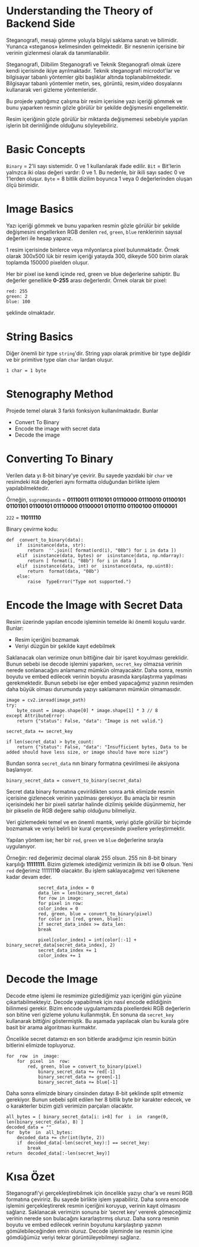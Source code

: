 # Understanding the Theory of Backend Side

Steganografi, mesajı gömme yoluyla bilgiyi saklama sanatı ve bilimidir. 
Yunanca «steganos» kelimesinden gelmektedir.
Bir nesnenin içerisine bir verinin gizlenmesi olarak da tanımlanabilir.

Steganografi, Dilbilim Steganografi ve Teknik Steganografi olmak üzere kendi içerisinde ikiye ayrılmaktadır. Teknik steganografi microdot'lar ve bilgisayar tabanlı yöntemler gibi başlıklar altında toplanabilmektedir. Bilgisayar tabanlı yöntemler metin, ses, görüntü, resim,video dosyalarını kullanarak veri gizleme yöntemleridir.

Bu projede yaptığımız çalışma bir resim içerisine yazı içeriği gömmek ve bunu yaparken resmin gözle görülür bir şekilde değişmesini engellemektir.

Resim içeriğinin gözle görülür bir miktarda değişmemesi sebebiyle yapılan işlerin bit derinliğinde olduğunu söyleyebiliriz.

# Basic Concepts

`Binary` = 2'li sayı sistemidir. 0 ve 1 kullanılarak ifade edilir.
`Bit` = Bit'lerin yalnızca iki olası değeri vardır: 0 ve 1. Bu nedenle, bir ikili sayı sadec 0 ve 1’lerden oluşur.
`Byte` =  8 bitlik dizilim boyunca 1 veya 0 değerlerinden oluşan ölçü birimidir.

# Image Basics

Yazı içeriği gömmek ve bunu yaparken resmin gözle görülür bir şekilde değişmesini engellerken RGB denilen
`red`, `green`, `blue` renklerinin sayısal değerleri ile hesap yaparız.

1 resim içerisinde binlerce veya milyonlarca pixel bulunmaktadır. Örnek olarak 300x500 lük bir resim içeriği yatayda 300, dikeyde 500 birim olarak toplamda 150000 pixelden oluşur.

Her bir pixel ise kendi içinde red, green ve blue değerlerine sahiptir. Bu değerler genellikle **0-255** arası değerlerdir. Örnek olarak bir pixel:

    red: 255
    green: 2
    blue: 100

şeklinde olmaktadır.

# String Basics

Diğer önemli bir type `string`'dir. String yapı olarak primitive bir type değildir ve bir primitive type olan `char` lardan oluşur.

`1 char = 1 byte`

# Stenography Method

Projede temel olarak 3 farklı fonksiyon kullanılmaktadır. Bunlar

- Convert To Binary
- Encode the image with secret data
- Decode the image

# Converting To Binary

Verilen data yı 8-bit binary'ye çevirir. Bu sayede yazıdaki bir `char` ve resimdeki `RGB` değerleri aynı formatta olduğundan birlikte işlem yapılabilmektedir.

Örneğin, `supremepanda` = **01110011 01110101 01110000 01110010 01100101 01101101 01100101 01110000 01100001 01101110 01100100 01100001**

`222` = **11011110**

Binary çevirme kodu:

    def  convert_to_binary(data):
        if  isinstance(data, str):
    	    return  ''.join([ format(ord(i), "08b") for i in data ])
        elif  isinstance(data, bytes) or  isinstance(data, np.ndarray):
    	    return [ format(i, "08b") for i in data ]
        elif  isinstance(data, int) or  isinstance(data, np.uint8):
    		return  format(data, "08b")
    	else:
    		raise  TypeError("Type not supported.")



# Encode the Image with Secret Data

Resim üzerinde yapılan encode işleminin temelde iki önemli koşulu vardır. Bunlar:

- Resim içeriğini bozmamak
- Veriyi düzgün bir şekilde kayıt edebilmek

Saklanacak olan verimize onun bittiğine dair bir işaret koyulması gereklidir. Bunun sebebi ise decode işlemini yaparken, `secret_key` olmazsa verinin nerede sonlanacağını anlamamız mümkün olmayacaktır. Daha sonra, resmin boyutu ve embed edilecek verinin boyutu arasında karşılaştırma yapılması gerekmektedir. Bunun sebebi ise eğer embed yapacağımız yazının resimden daha büyük olması durumunda yazıyı saklamanın mümkün olmamasıdır.

    image = cv2.imread(image_path)
    try:
        byte_count = image.shape[0] * image.shape[1] * 3 // 8
    except AttributeError:
        return {"status": False, "data": "Image is not valid."}

    secret_data += secret_key

    if len(secret_data) > byte_count:
        return {"status": False, "data": "Insufficient bytes, Data to be added should have less size, or image should have more size"}


Bundan sonra `secret_data` nın binary formatına çevirilmesi ile aksiyona başlanıyor.

	binary_secret_data = convert_to_binary(secret_data)

Secret data binary formatına çevirildikten sonra artık elimizde resmin içerisine gizlenecek verinin yazılması gerekiyor. Bu amaçla bir resmin içerisindeki her bir pixeli satırlar halinde dizilmiş şekilde düşünmemiz, her bir pikselin de RGB değere sahip olduğunu bilmeliyiz.

Veri gizlemedeki temel ve en önemli mantık, veriyi gözle görülür bir biçimde bozmamak ve veriyi belirli bir kural çerçevesinde pixellere yerleştirmektir.

Yapılan yöntem ise; her bir `red`, `green` ve `blue` değerlerine sırayla uygulanıyor.

Örneğin: red değerimiz decimal olarak 255 olsun. 255 nin 8-bit binary karşılığı **11111111**. Bizim gizlemek istediğimiz verimizin ilk biti ise **0** olsun. Yeni `red` değerimiz 1111111**0** olacaktır. Bu işlem saklayacağımız veri tükenene kadar devam eder.

				secret_data_index = 0
				data_len = len(binary_secret_data)
				for row in image:
				for pixel in row:
				color_index = 0
				red, green, blue = convert_to_binary(pixel)
				for color in [red, green, blue]:
				if secret_data_index >= data_len:
				break

                pixel[color_index] = int(color[:-1] + binary_secret_data[secret_data_index], 2)
                secret_data_index += 1
                color_index += 1

# Decode the Image

Decode etme işlemi ile resmimize gizlediğimiz yazı içeriğini gün yüzüne çıkartabilmekteyiz. Decode yapabilmek için nasıl encode edildiğinin bilinmesi gerekir. Bizim encode uygulamamızda pixellerdeki RGB değerlerin son bitine veri gizleme yolunu kullanmıştık. En sonuna da `secret_key` kullanarak bittiğini göstermiştik. Bu aşamada yapılacak olan bu kurala göre basit bir arama algoritması kurmaktır.

Öncelikle secret datamızı en son bitlerde aradığımız için resmin bütün bitlerini elimizde topluyoruz.

    for  row  in  image:
        for  pixel  in  row:
    	    red, green, blue = convert_to_binary(pixel)
    		    binary_secret_data += red[-1]
    		    binary_secret_data += green[-1]
    		    binary_secret_data += blue[-1]

Daha sonra elimizde binary cinsinden datayı 8-bit şeklinde split etmemiz gerekiyor. Bunun sebebi split edilen her 8 bitlik byte bir karakter edecek, ve o karakterler bizim gizli verimizin parçaları olacaktır.

    all_bytes = [ binary_secret_data[i: i+8] for  i  in  range(0, len(binary_secret_data), 8) ]
    decoded_data = ""
    for  byte  in  all_bytes:
    	decoded_data += chr(int(byte, 2))
    	if  decoded_data[-len(secret_key):] == secret_key:
    		break
    return  decoded_data[:-len(secret_key)]

# Kısa Özet

Steganografi’yi gerçekleştirebilmek için öncelikle yazıyı char’a ve resmi RGB formatına çeviririz. Bu sayede birlikte işlem yapabiliriz. Daha sonra encode işlemini gerçekleştirerek resmin içeriğini koruyup, verinin kayıt olmasını sağlarız.
Saklanacak verimizin sonuna bir ‘secret key’ vererek gömeceğimiz verinin nerede son bulacağını kararlaştırmış oluruz. Daha sonra resmin boyutu ve embed edilecek verinin boyutunu karşılaştırıp yazının gömülebileceğinden emin oluruz.
Decode işleminde ise resmin içine gömdüğümüz veriyi tekrar görüntüleyebilmeyi sağlarız.




 